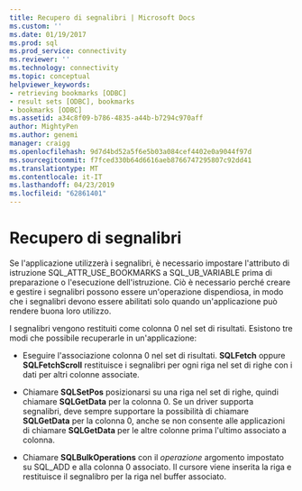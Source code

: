 ```yaml
---
title: Recupero di segnalibri | Microsoft Docs
ms.custom: ''
ms.date: 01/19/2017
ms.prod: sql
ms.prod_service: connectivity
ms.reviewer: ''
ms.technology: connectivity
ms.topic: conceptual
helpviewer_keywords:
- retrieving bookmarks [ODBC]
- result sets [ODBC], bookmarks
- bookmarks [ODBC]
ms.assetid: a34c8f09-b786-4835-a44b-b7294c970aff
author: MightyPen
ms.author: genemi
manager: craigg
ms.openlocfilehash: 9d7d4bd52a5f6e5b03a084cef4402e0a9044f97d
ms.sourcegitcommit: f7fced330b64d6616aeb8766747295807c92dd41
ms.translationtype: MT
ms.contentlocale: it-IT
ms.lasthandoff: 04/23/2019
ms.locfileid: "62861401"
---
```

# <a name="retrieving-bookmarks"></a>Recupero di segnalibri
Se l'applicazione utilizzerà i segnalibri, è necessario impostare l'attributo di istruzione SQL_ATTR_USE_BOOKMARKS a SQL_UB_VARIABLE prima di preparazione o l'esecuzione dell'istruzione. Ciò è necessario perché creare e gestire i segnalibri possono essere un'operazione dispendiosa, in modo che i segnalibri devono essere abilitati solo quando un'applicazione può rendere buona loro utilizzo.  
  
 I segnalibri vengono restituiti come colonna 0 nel set di risultati. Esistono tre modi che possibile recuperarle in un'applicazione:  
  
-   Eseguire l'associazione colonna 0 nel set di risultati. **SQLFetch** oppure **SQLFetchScroll** restituisce i segnalibri per ogni riga nel set di righe con i dati per altri colonne associate.  
  
-   Chiamare **SQLSetPos** posizionarsi su una riga nel set di righe, quindi chiamare **SQLGetData** per la colonna 0. Se un driver supporta segnalibri, deve sempre supportare la possibilità di chiamare **SQLGetData** per la colonna 0, anche se non consente alle applicazioni di chiamare **SQLGetData** per le altre colonne prima l'ultimo associato a colonna.  
  
-   Chiamare **SQLBulkOperations** con il *operazione* argomento impostato su SQL_ADD e alla colonna 0 associato. Il cursore viene inserita la riga e restituisce il segnalibro per la riga nel buffer associato.
